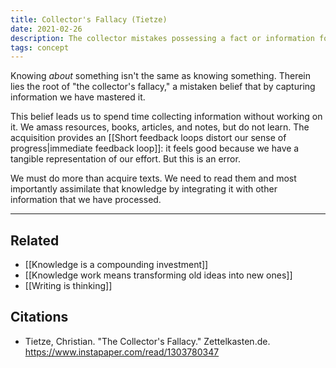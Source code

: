 ```yaml
---
title: Collector's Fallacy (Tietze)
date: 2021-02-26
description: The collector mistakes possessing a fact or information for understanding it.
tags: concept
---
```


Knowing *about* something isn't the same as knowing something. Therein lies the root of "the collector's fallacy," a mistaken belief that by capturing information we have mastered it. 

This belief leads us to spend time collecting information without working on it. We amass resources, books, articles, and notes, but do not learn. The acquisition provides an [[Short feedback loops distort our sense of progress|immediate feedback loop]]: it feels good because we have a tangible representation of our effort. But this is an error. 

We must do more than acquire texts. We need to read them and most importantly assimilate that knowledge by integrating it with other information that we have processed. 


---
## Related
- [[Knowledge is a compounding investment]]
- [[Knowledge work means transforming old ideas into new ones]]
- [[Writing is thinking]]


## Citations
- Tietze, Christian. "The Collector's Fallacy." Zettelkasten.de. https://www.instapaper.com/read/1303780347 